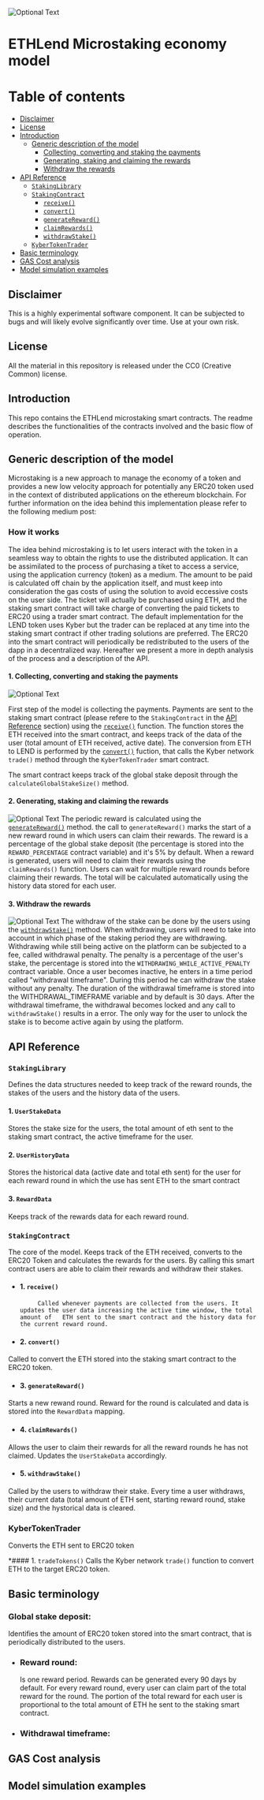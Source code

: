 ![Optional Text](../master/assets/header.png)
# ETHLend Microstaking economy model


Table of contents
=================

<!--ts-->
   * [Disclaimer](#disclaimer)
   * [License](#license)
   * [Introduction](#introduction)
      * [Generic description of the model](#generic-description-of-the-model)
          * [Collecting, converting and staking the payments](#1-collecting-converting-and-staking-the-payments)
          * [Generating, staking and claiming the rewards](#2-generating-staking-and-claiming-the-rewards)
          * [Withdraw the rewards](#3-withdraw-the-rewards)
   * [API Reference](#api-reference)
      * [`StakingLibrary`](#stakinglibrary)
      * [`StakingContract`](#stakingcontract)
        * [`receive()`](#receive)
        * [`convert()`](#convert)
        * [`generateReward()`](#generatereward)
        * [`claimRewards()`](#claimrewards)
        * [`withdrawStake()`](#withdrawstake)
      * [`KyberTokenTrader`](#kybertokentrader)
   * [Basic terminology](#basic-terminology)
   * [GAS Cost analysis](#gas-cost-analysis)
   * [Model simulation examples](#model-simulation-examples)
   
   
<!--te-->


## Disclaimer
This is a highly experimental software component. It can be subjected to bugs and will likely evolve significantly over time. Use at your own risk.

## License
All the material in this repository is released under the CC0 (Creative Common) license. 

## Introduction

This repo contains the ETHLend microstaking smart contracts. The readme  describes the functionalities of the contracts involved and the basic flow of operation.

## Generic description of the model

Microstaking is a new approach to manage the economy of a token and provides a new low velocity approach for potentially any ERC20 token used in the context of distributed applications on the ethereum blockchain. For further information on the idea behind this implementation please refer to the following medium post: <link to the post here>

### How it works

The idea behind microstaking is to let users interact with the token in a seamless way to obtain the rights to use the distributed application. It can be assimilated to the process of purchasing a tiket to access a service, using the application currency (token) as a medium. The amount to be paid is calculated off chain by the application itself, and must keep into consideration the gas costs of using the solution to avoid eccessive costs on the user side. The ticket will actually be purchased using ETH, and the staking smart contract will take charge of converting the paid tickets to ERC20 using a trader smart contract. The default implementation for the LEND token uses Kyber but the trader can be replaced at any time into the staking smart contract if other trading solutions are preferred.
The ERC20 into the smart contract will periodically be redistributed to the users of the dapp in a decentralized way. Hereafter we present a more in depth analysis of the process and a description of the API.

#### 1. Collecting, converting and staking the payments

![Optional Text](../master/assets/collection.png)

First step of the model is collecting the payments. Payments are sent to the staking smart contract (please refere to the `StakingContract` in the [API Reference](#api-reference) section) using the [`receive()`](#receive) function. The function stores the ETH received into the smart contract, and keeps track of the data of the user (total amount of ETH received, active date).
The conversion from ETH to LEND is performed by the [`convert()`](#convert) fuction, that calls the Kyber network `trade()` method through the `KyberTokenTrader` smart contract.

The smart contract keeps track of the global stake deposit through the `calculateGlobalStakeSize()` method.

#### 2. Generating, staking and claiming the rewards

![Optional Text](../master/assets/rewards.png)
The periodic reward is calculated using the [`generateReward()`](#generatereward) method. the call to `generateReward()` marks the start of a new reward round in which users can claim their rewards.  The reward is a percentage of the global stake deposit (the percentage is stored into the `REWARD_PERCENTAGE` contract variable) and it's 5% by default. When a reward is generated, users will need to claim their rewards using the  `claimRewards()` function. Users can wait for multiple reward rounds before claiming their rewards. The total will be calculated automatically using the history data stored for each user.


#### 3. Withdraw the rewards

![Optional Text](../master/assets/withdraw.png)
The withdraw of the stake can be done by the users using the [`withdrawStake()`](#withdrawstake) method. When withdrawing, users will need to take into account in which phase of the staking period they are withdrawing. Withdrawing while still being active on the platform can be subjected to a fee, called withdrawal penalty. The penalty is a percentage of the user's stake, the percentage is stored into the `WITHDRAWING_WHILE_ACTIVE_PENALTY` contract variable. Once a user becomes inactive, he enters in a time period called "withdrawal timeframe". During this period he can withdraw the stake without any penalty. The duration of the withdrawal timeframe is stored into the WITHDRAWAL_TIMEFRAME variable and by default is 30 days. After the withdrawal timeframe, the withdrawal becomes locked and any call to `withdrawStake()` results in a error. The only way for the user to unlock the stake is to become active again by using the platform.

## API Reference

### `StakingLibrary`

Defines the data structures needed to keep track of the reward rounds, the stakes of the users and the history data of the users.

#### 1. `UserStakeData`
Stores the stake size for the users, the total amount of eth sent to the staking smart contract, the active timeframe for the user.  

#### 2. `UserHistoryData`
Stores the historical data (active date and total eth sent) for the user for each reward round in which the use has sent ETH to the smart contract

#### 3. `RewardData`
Keeps track of the rewards data for each reward round.

### `StakingContract`

The core of the model. Keeps track of the ETH received, converts to the ERC20 Token and calculates the rewards for the users. By calling this smart contract users are able to claim their rewards and withdraw their stakes.

 * #### 1. `receive()`
            Called whenever payments are collected from the users. It updates the user data increasing the active time window, the total             amount of   ETH sent to the smart contract and the history data for the current reward round.

 * #### 2. `convert()`
  Called to convert the ETH stored into the staking smart contract to the ERC20 token.

 * #### 3. `generateReward()`
  Starts a new rewand round. Reward for the round is calculated and data is stored into the `RewardData` mapping.

 * #### 4. `claimRewards()`
  Allows the user to claim their rewards for all the reward rounds he has not claimed. Updates the `UserStakeData` accordingly.

 * #### 5. `withdrawStake()`
  Called by the users to withdraw their stake. Every time a user withdraws, their current data (total amount of ETH sent, starting         reward round, stake size) and the hystorical data is cleared.

### KyberTokenTrader

Converts the ETH sent to ERC20 token

 *#### 1. `tradeTokens()`
 Calls the Kyber network `trade()` function to convert ETH to the target ERC20 token.

## Basic terminology

### Global stake deposit:
Identifies the amount of ERC20 token stored into the smart contract, that is periodically distributed to the users.

* ### Reward round:
  Is one reward period. Rewards can be generated every 90 days by default. For every reward round, every user can claim part of the total reward for the round. The portion of the total reward for each user is proportional to the total amount of ETH he sent to the staking smart contract.

* ### Withdrawal timeframe:


## GAS Cost analysis

## Model simulation examples

